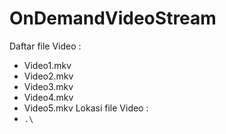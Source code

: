 OnDemandVideoStream
========

Daftar file Video :
* Video1.mkv
* Video2.mkv
* Video3.mkv
* Video4.mkv
* Video5.mkv
Lokasi file Video :
* `.\`